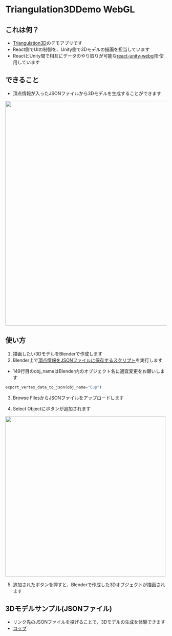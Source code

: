 # Triangulation3DDemo WebGL
## これは何？
- [Triangulation3D](https://github.com/Synesthesias/Triangulation)のデモアプリです
- React側でUIの制御を、Unity側で3Dモデルの描画を担当しています
- ReactとUnity間で相互にデータのやり取りが可能な[react-unity-webgl](https://react-unity-webgl.dev/)を使用しています

## できること
- 頂点情報が入ったJSONファイルから3Dモデルを生成することができます
<img src="https://github.com/user-attachments/assets/b62d1941-d011-4b24-8caf-d1037e45c8c2" width=700>


## 使い方
1. 描画したい3DモデルをBlenderで作成します
2. Blender上で[頂点情報をJSONファイルに保存するスクリプト](https://gist.githubusercontent.com/MAAAARCY/171e93fe0b19faf30eb7c4338d4c6fe7/raw/b7fc6bc0a859cb0a420ea6ae5415143c14fda89c/obj_to_json.py)を実行します

- 149行目のobj_nameはBlender内のオブジェクト名に適宜変更をお願いします
```python
export_vertex_data_to_json(obj_name="Cup")
```

3. Browse FilesからJSONファイルをアップロードします
   
4. Select Objectにボタンが追加されます
   
<img src="https://github.com/user-attachments/assets/3eceae13-4688-46e2-9dde-c0e79d52dcea" width=500>

5. 追加されたボタンを押すと、Blenderで作成した3Dオブジェクトが描画されます

## 3Dモデルサンプル(JSONファイル)
- リンク先のJSONファイルを投げることで，3Dモデルの生成を体験できます
- [コップ](https://gist.githubusercontent.com/MAAAARCY/e3d13ad842c3028b54f6faac73ebacb4/raw/407b7bb3b8597d8b89457291418a41e603d9ddd7/Cup.json)
